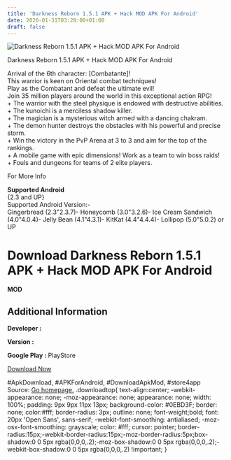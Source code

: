 ```yaml
---
title: 'Darkness Reborn 1.5.1 APK + Hack MOD APK For Android'
date: 2020-01-31T03:28:00+01:00
draft: false
---
```


![Darkness Reborn 1.5.1 APK + Hack MOD APK For Android](https://i1.wp.com/apkhome.net/wp-content/uploads/2017/06/Darkness-Reborn-1.5.1.png "Darkness Reborn 1.5.1 APK + Hack MOD APK For Android")

  

Darkness Reborn 1.5.1 APK + Hack MOD APK For Android

Arrival of the 6th character: \[Combatante\]!  
This warrior is keen on Oriental combat techniques!  
Play as the Combatant and defeat the ultimate evil!  
Join 35 million players around the world in this exceptional action RPG!  
\+ The warrior with the steel physique is endowed with destructive abilities.  
\+ The kunoichi is a merciless shadow killer.  
\+ The magician is a mysterious witch armed with a dancing chakram.  
\+ The demon hunter destroys the obstacles with his powerful and precise storm.  
\+ Win the victory in the PvP Arena at 3 to 3 and aim for the top of the rankings.  
\+ A mobile game with epic dimensions! Work as a team to win boss raids!  
\+ Fouls and dungeons for teams of 2 elite players.

For More Info

**Supported Android**  
{2.3 and UP}  
Supported Android Version:-  
Gingerbread (2.3"2.3.7)- Honeycomb (3.0"3.2.6)- Ice Cream Sandwich (4.0"4.0.4)- Jelly Bean (4.1"4.3.1)- KitKat (4.4"4.4.4)- Lollipop (5.0"5.0.2) or UP

Download Darkness Reborn 1.5.1 APK + Hack MOD APK For Android
=============================================================

**MOD**

Additional Information
----------------------

**Developer :**

**Version :**

**Google Play :** PlayStore

  

[Download Now](https://store4app.co/post/darkness-reborn-1-5-1-apk-hack-mod-apk-for-android_1573671009)

  
#ApkDownload, #APKForAndroid, #DownloadApkMod, #store4app  
Source: [Go homepage.](https://store4app.co/post/darkness-reborn-1-5-1-apk-hack-mod-apk-for-android_1573671009) .downloadtop{ text-align:center; -webkit-appearance: none; -moz-appearance: none; appearance: none; width: 100%; padding: 9px 9px 11px 13px; background-color: #0EBD3F; border: none; color:#fff; border-radius: 3px; outline: none; font-weight;bold; font: 20px 'Open Sans', sans-serif; -webkit-font-smoothing: antialiased; -moz-osx-font-smoothing: grayscale; color: #fff; cursor: pointer; border-radius:15px;-webkit-border-radius:15px;-moz-border-radius:5px;box-shadow:0 0 5px rgba(0,0,0,.2);-moz-box-shadow:0 0 5px rgba(0,0,0,.2);-webkit-box-shadow:0 0 5px rgba(0,0,0,.2) !important; }